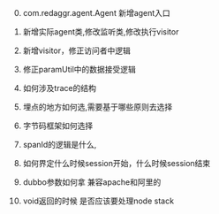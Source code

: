 0. com.redaggr.agent.Agent 新增agent入口
0. 新增实际agent类,修改监听类,修改执行visitor
0. 新增visitor，修正访问者中逻辑
0. 修正paramUtil中的数据接受逻辑

1. 如何涉及trace的结构
2. 埋点的地方如何选,需要基于哪些原则去选择
3. 字节码框架如何选择
4. spanId的逻辑是什么,
5. 如何界定什么时候session开始，什么时候session结束
6. dubbo参数如何拿 兼容apache和阿里的
7. void返回的时候 是否应该要处理node stack


